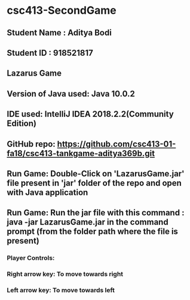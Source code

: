 # csc413-SecondGame

## Student Name : Aditya Bodi
## Student ID : 918521817
## Lazarus Game

## Version of Java used: Java 10.0.2
## IDE used: IntelliJ IDEA 2018.2.2(Community Edition)
## GitHub repo: https://github.com/csc413-01-fa18/csc413-tankgame-aditya369b.git
## Run Game: Double-Click on 'LazarusGame.jar' file present in 'jar' folder of the repo and open with Java application
## Run Game: Run the jar file with this command : java -jar LazarusGame.jar in the command prompt (from the folder path where the file is present)

###	Player Controls:

###	Right arrow key: To move towards right
###	Left arrow key: To move towards left
